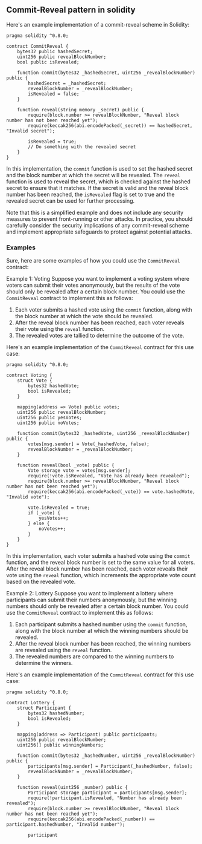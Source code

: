 ## Commit-Reveal pattern in solidity

Here's an example implementation of a commit-reveal scheme in Solidity:

```solidity
pragma solidity ^0.8.0;

contract CommitReveal {
    bytes32 public hashedSecret;
    uint256 public revealBlockNumber;
    bool public isRevealed;

    function commit(bytes32 _hashedSecret, uint256 _revealBlockNumber) public {
        hashedSecret = _hashedSecret;
        revealBlockNumber = _revealBlockNumber;
        isRevealed = false;
    }

    function reveal(string memory _secret) public {
        require(block.number >= revealBlockNumber, "Reveal block number has not been reached yet");
        require(keccak256(abi.encodePacked(_secret)) == hashedSecret, "Invalid secret");

        isRevealed = true;
        // Do something with the revealed secret
    }
}
```

In this implementation, the `commit` function is used to set the hashed secret and the block number at which the secret will be revealed. The `reveal` function is used to reveal the secret, which is checked against the hashed secret to ensure that it matches. If the secret is valid and the reveal block number has been reached, the `isRevealed` flag is set to true and the revealed secret can be used for further processing.

Note that this is a simplified example and does not include any security measures to prevent front-running or other attacks. In practice, you should carefully consider the security implications of any commit-reveal scheme and implement appropriate safeguards to protect against potential attacks.

### Examples

Sure, here are some examples of how you could use the `CommitReveal` contract:

Example 1: Voting
Suppose you want to implement a voting system where voters can submit their votes anonymously, but the results of the vote should only be revealed after a certain block number. You could use the `CommitReveal` contract to implement this as follows:

1. Each voter submits a hashed vote using the `commit` function, along with the block number at which the vote should be revealed.
2. After the reveal block number has been reached, each voter reveals their vote using the `reveal` function.
3. The revealed votes are tallied to determine the outcome of the vote.

Here's an example implementation of the `CommitReveal` contract for this use case:

```solidity
pragma solidity ^0.8.0;

contract Voting {
    struct Vote {
        bytes32 hashedVote;
        bool isRevealed;
    }

    mapping(address => Vote) public votes;
    uint256 public revealBlockNumber;
    uint256 public yesVotes;
    uint256 public noVotes;

    function commit(bytes32 _hashedVote, uint256 _revealBlockNumber) public {
        votes[msg.sender] = Vote(_hashedVote, false);
        revealBlockNumber = _revealBlockNumber;
    }

    function reveal(bool _vote) public {
        Vote storage vote = votes[msg.sender];
        require(!vote.isRevealed, "Vote has already been revealed");
        require(block.number >= revealBlockNumber, "Reveal block number has not been reached yet");
        require(keccak256(abi.encodePacked(_vote)) == vote.hashedVote, "Invalid vote");

        vote.isRevealed = true;
        if (_vote) {
            yesVotes++;
        } else {
            noVotes++;
        }
    }
}
```

In this implementation, each voter submits a hashed vote using the `commit` function, and the reveal block number is set to the same value for all voters. After the reveal block number has been reached, each voter reveals their vote using the `reveal` function, which increments the appropriate vote count based on the revealed vote.

Example 2: Lottery
Suppose you want to implement a lottery where participants can submit their numbers anonymously, but the winning numbers should only be revealed after a certain block number. You could use the `CommitReveal` contract to implement this as follows:

1. Each participant submits a hashed number using the `commit` function, along with the block number at which the winning numbers should be revealed.
2. After the reveal block number has been reached, the winning numbers are revealed using the `reveal` function.
3. The revealed numbers are compared to the winning numbers to determine the winners.

Here's an example implementation of the `CommitReveal` contract for this use case:

```solidity
pragma solidity ^0.8.0;

contract Lottery {
    struct Participant {
        bytes32 hashedNumber;
        bool isRevealed;
    }

    mapping(address => Participant) public participants;
    uint256 public revealBlockNumber;
    uint256[] public winningNumbers;

    function commit(bytes32 _hashedNumber, uint256 _revealBlockNumber) public {
        participants[msg.sender] = Participant(_hashedNumber, false);
        revealBlockNumber = _revealBlockNumber;
    }

    function reveal(uint256 _number) public {
        Participant storage participant = participants[msg.sender];
        require(!participant.isRevealed, "Number has already been revealed");
        require(block.number >= revealBlockNumber, "Reveal block number has not been reached yet");
        require(keccak256(abi.encodePacked(_number)) == participant.hashedNumber, "Invalid number");

        participant